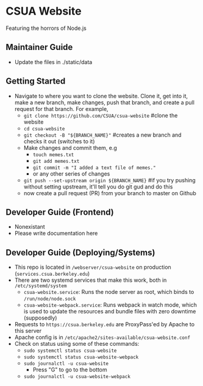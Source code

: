 # CSUA Website

Featuring the horrors of Node.js

## Maintainer Guide

- Update the files in ./static/data

## Getting Started

- Navigate to where you want to clone the website. Clone it, get into it, make a new branch, make changes, push that branch, and create a pull request for that branch. For example,
  - `git clone https://github.com/CSUA/csua-website` #clone the website
  - `cd csua-website`
  - `git checkout -B "${BRANCH_NAME}"` #creates a new branch and checks it out (switches to it)
  - Make changes and commit them, e.g
    - `touch memes.txt`
    - `git add memes.txt`
    - `git commit -m "I added a text file of memes."`
    - or any other series of changes
  - `git push --set-upstream origin ${BRANCH_NAME}` #if you try pushing without setting upstream, it'll tell you do git gud and do this
  - now create a pull request (PR) from your branch to master on Github

## Developer Guide (Frontend)

- Nonexistant
- Please write documentation here

## Developer Guide (Deploying/Systems)

- This repo is located in `/webserver/csua-website` on production (`services.csua.berkeley.edu`)
- There are two systemd services that make this work, both in `/etc/systemd/system`
    - `csua-website.service`: Runs the node server as root, which binds to `/run/node/node.sock`
    - `csua-website-webpack.service`: Runs webpack in watch mode, which is used to update the resources and bundle files with zero downtime (supposedly)
- Requests to `https://csua.berkeley.edu` are ProxyPass'ed by Apache to this server
- Apache config is in `/etc/apache2/sites-available/csua-website.conf`
- Check on status using some of these commands:
    - `sudo systemctl status csua-website`
    - `sudo systemctl status csua-website-webpack`
    - `sudo journalctl -u csua-website`
        - Press "G" to go to the bottom
    - `sudo journalctl -u csua-website-webpack`

